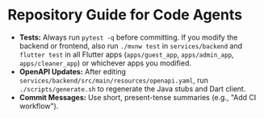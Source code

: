 # Repository Guide for Code Agents

- **Tests:** Always run `pytest -q` before committing. If you modify the backend or frontend, also run `./mvnw test` in `services/backend` and `flutter test` in all Flutter apps (`apps/guest_app`, `apps/admin_app`, `apps/cleaner_app`) or whichever apps you modified.
- **OpenAPI Updates:** After editing `services/backend/src/main/resources/openapi.yaml`, run `./scripts/generate.sh` to regenerate the Java stubs and Dart client.
- **Commit Messages:** Use short, present-tense summaries (e.g., "Add CI workflow").
